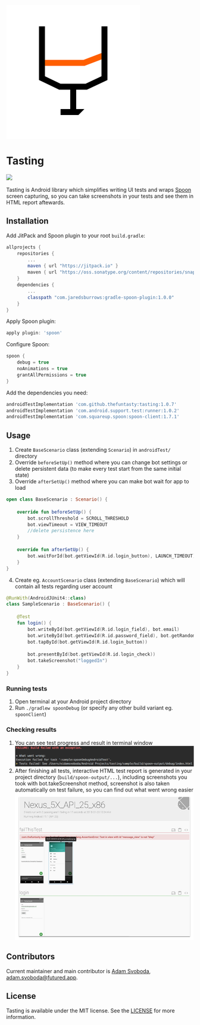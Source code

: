 ![Tasting](pictures/logo.svg)

# Tasting #

[![](https://jitpack.io/v/thefuntasty/tasting.svg)](https://jitpack.io/#thefuntasty/tasting)

Tasting is Android library which simplifies writing UI tests and wraps [Spoon](https://github.com/square/spoon) screen capturing, so you can take screenshots in your tests and see them in HTML report aftewards.


## Installation

Add JitPack and Spoon plugin to your root `build.gradle`:

```groovy
allprojects {
    repositories {
        ...
        maven { url "https://jitpack.io" }
        maven { url "https://oss.sonatype.org/content/repositories/snapshots" }
    }
    dependencies {
    	...
    	classpath "com.jaredsburrows:gradle-spoon-plugin:1.0.0"
    }
}
```
Apply Spoon plugin:
```groovy
apply plugin: 'spoon'
```

Configure Spoon:
```groovy
spoon {
    debug = true
    noAnimations = true
    grantAllPermissions = true
}
```

Add the dependencies you need:
```groovy
androidTestImplementation 'com.github.thefuntasty:tasting:1.0.7'
androidTestImplementation 'com.android.support.test:runner:1.0.2'
androidTestImplementation 'com.squareup.spoon:spoon-client:1.7.1'
```

## Usage
1. Create `BaseScenario` class (extending `Scenario`) in `androidTest/` directory
2. Override `beforeSetUp()` method where you can change bot settings or delete persistent data (to make every test start from the same initial state)
3. Override `afterSetUp()` method where you can make bot wait for app to load
```kotlin
open class BaseScenario : Scenario() {

    override fun beforeSetUp() {
        bot.scrollThreshold = SCROLL_THRESHOLD
        bot.viewTimeout = VIEW_TIMEOUT
        //delete persistence here
    }

    override fun afterSetUp() {
        bot.waitForId(bot.getViewId(R.id.login_button), LAUNCH_TIMEOUT)
    }
}
```

4. Create eg. `AccountScenario` class (extending `BaseScenario`) which will contain all tests regarding user account

```kotlin
@RunWith(AndroidJUnit4::class)
class SampleScenario : BaseScenario() {

    @Test
    fun login() {
        bot.writeById(bot.getViewId(R.id.login_field), bot.email)
        bot.writeById(bot.getViewId(R.id.password_field), bot.getRandomString(21))
        bot.tapById(bot.getViewId(R.id.login_button))

        bot.presentById(bot.getViewId(R.id.login_check))
        bot.takeScreenshot("loggedIn")
    }
}
```

### Running tests

1. Open terminal at your Android project directory
2. Run `./gradlew spoonDebug` (or specify any other build variant eg. `spoonClient`)

### Checking results

1. You can see test progress and result in terminal window
![Terminal Output](pictures/terminal.png)
2. After finishing all tests, interactive HTML test report is generated in your project directory (`build/spoon-output/...`), including screenshots you took with bot.takeScreenshot method, screenshot is also taken automatically on test failure, so you can find out what went wrong easier
![Test Results](pictures/html.png)

## Contributors

Current maintainer and main contributor is [Adam Svoboda](https://github.com/IntergalacticPenguin), <adam.svoboda@futured.app>.

## License

Tasting is available under the MIT license. See the [LICENSE](LICENSE) for more information.
